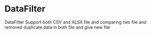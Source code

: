 # DataFilter
DataFilter Support both CSV and XLSX file and comparing two file and removed duplicate data in both file and give new file 
